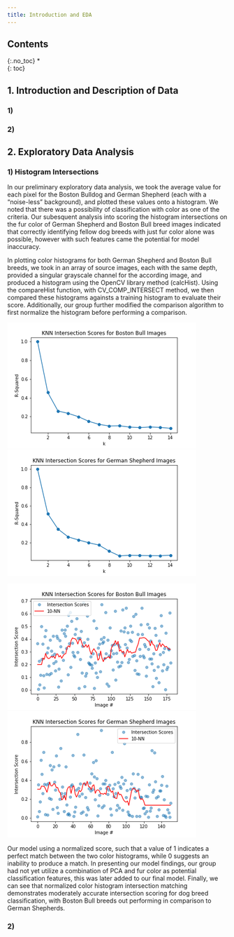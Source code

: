 ```yaml
---
title: Introduction and EDA
---
```


## Contents
{:.no_toc}
*  
{: toc}



## 1. Introduction and Description of Data

### 1) 

### 2) 

## 2. Exploratory Data Analysis

### 1) Histogram Intersections

In our preliminary exploratory data analysis, we took the average value for each pixel for the Boston Bulldog and German Shepherd (each with a “noise-less” background), and plotted these values onto a histogram. We noted that there was a possibility of classification with color as one of the criteria. Our subesquent analysis into scoring the histogram intersections on the fur color of German Shepherd and Boston Bull breed images indicated that correctly identifying fellow dog breeds with just fur color alone was possible, however with such features came the potential for model inaccuracy.

In plotting color histograms for both German Shepherd and Boston Bull breeds, we took in an array of source images, each with the same depth, provided a singular grayscale channel for the according image, and produced a histogram using the OpenCV library method (calcHist). Using the compareHist function, with CV_COMP_INTERSECT method, we then compared these histograms againsts a training histogram to evaluate their score. Additionally, our group further modified the comparison algorithm to first normalize the histogram before performing a comparison. 


![Bull_knn_r2](/Images/Bull_knn_r2.png) ![GerShep_knn_r2](/Images/GerShep_knn_r2.png)

![Bull_Hist_Intersect_knn](/Images/Bull_Hist_Intersect_knn.png) ![GerShep_Hist_Intersect_knn](/Images/GerShep_Hist_Intersect_knn.png)

Our model using a normalized score, such that a value of 1 indicates a perfect match between the two color histograms, while 0 suggests an inability to produce a match. In presenting our model findings, our group had not yet utilize a combination of PCA and fur color as potential classification features, this was later added to our final model. Finally, we can see that normalized color histogram intersection matching demonstrates moderately accurate intersection scoring for dog breed classification, with Boston Bull breeds out performing in comparison to German Shepherds.

### 2)
